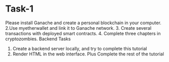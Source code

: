 # Task-1
Please install Ganache and create a personal blockchain in your computer.
2.Use myetherwallet and link it to Ganache  network.
3. Create several transactions with deployed smart contracts.
4. Complete three chapters in cryptozombies.
Backend Tasks
1. Create a backend server locally, and try to complete this tutorial
2. Render HTML in the web interface.
Plus Complete the rest of the tutorial
